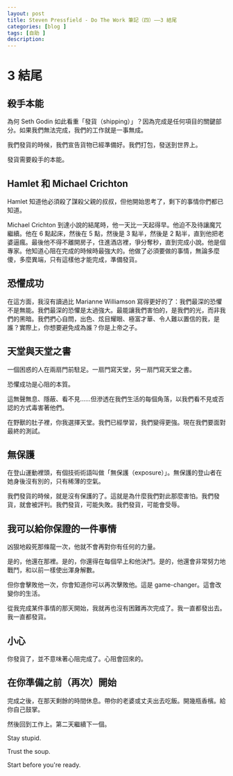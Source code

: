 ```yaml
---
layout: post
title: Steven Pressfield - Do The Work 筆記（四）——3 結尾
categories: [blog ]
tags: [自助 ]
description:
---
```


# 3 結尾

## 殺手本能

為何 Seth Godin 如此看重「發貨（shipping）」？因為完成是任何項目的關鍵部分。如果我們無法完成，我們的工作就是一事無成。

我們發貨的時候，我們宣告貨物已經準備好。我們打包，發送到世界上。

發貨需要殺手的本能。

## Hamlet 和 Michael Crichton

Hamlet 知道他必須殺了謀殺父親的叔叔，但他開始思考了，剩下的事情你們都已知道。

Michael Crichton 到達小說的結尾時，他一天比一天起得早。他迫不及待讓魔咒繼續。他在 6 點起床，然後在 5 點，然後是 3 點半，然後是 2 點半，直到他把老婆逼瘋。最後他不得不離開房子，住進酒店裡，爭分奪秒，直到完成小說。他是個專家。他知道心阻在完成的時候時最強大的。他做了必須要做的事情，無論多麼傻，多麼異端，只有這樣他才能完成，準備發貨。

## 恐懼成功

在這方面，我沒有讀過比 Marianne Williamson 寫得更好的了：我們最深的恐懼不是無能。我們最深的恐懼是太過強大。最能讓我們害怕的，是我們的光，而非我們的黑暗。我們捫心自問，出色、炫目耀眼、極富才華、令人難以置信的我，是誰？實際上，你想要避免成為誰？你是上帝之子。

## 天堂與天堂之書

一個困惑的人在兩扇門前駐足。一扇門寫天堂，另一扇門寫天堂之書。

恐懼成功是心阻的本質。

這無聲無息、隱蔽、看不見……但滲透在我們生活的每個角落，以我們看不見或否認的方式毒害著他們。

在野獸的肚子裡，你我選擇天堂。我們已經學習，我們變得更強。現在我們要面對最終的測試。

## 無保護

在登山運動裡頭，有個技術術語叫做「無保護（exposure）」。無保護的登山者在她身後沒有別的，只有稀薄的空氣。

我們發貨的時候，就是沒有保護的了。這就是為什麼我們對此那麼害怕。我們發貨，就會被評判。我們發貨，可能失敗。我們發貨，可能會受辱。

## 我可以給你保證的一件事情

凶狠地殺死那條龍一次，他就不會再對你有任何的力量。

是的，他還在那裡。是的，你還得在每個早上和他決鬥。是的，他還會非常努力地戰鬥，和以前一樣使出渾身解數。

但你會擊敗他一次，你會知道你可以再次擊敗他。這是 game-changer。這會改變你的生活。

從我完成某件事情的那天開始，我就再也沒有困難再次完成了。我一直都發出去。我一直都發貨。

## 小心

你發貨了，並不意味著心阻完成了。心阻會回來的。

## 在你準備之前（再次）開始

完成之後，在那天剩餘的時間休息。帶你的老婆或丈夫出去吃飯。開幾瓶香檳。給你自己鼓掌。

然後回到工作上。第二天繼續下一個。

Stay stupid.

Trust the soup.

Start before you're ready.
